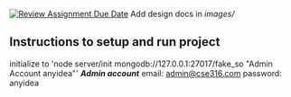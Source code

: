 [![Review Assignment Due Date](https://classroom.github.com/assets/deadline-readme-button-24ddc0f5d75046c5622901739e7c5dd533143b0c8e959d652212380cedb1ea36.svg)](https://classroom.github.com/a/tRxoBzS5)
Add design docs in *images/*

## Instructions to setup and run project

initialize to 'node server/init mongodb://127.0.0.1:27017/fake_so "Admin Account anyidea"'
***Admin account***
email:      admin@cse316.com
password:   anyidea
